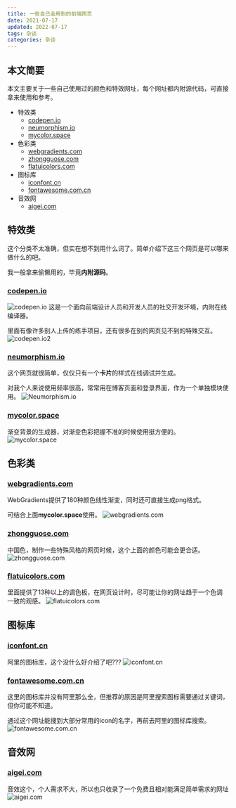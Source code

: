 ```yaml
---
title: 一些自己会用到的前端网页
date: 2021-07-17
updated: 2022-07-17
tags: 杂谈
categories: 杂谈
---
```

## 本文简要

本文主要关于一些自己使用过的颜色和特效网址，每个网址都内附源代码，可直接拿来使用和参考。

- 特效类
  - [codepen.io](https://codepen.io/)
  - [neumorphism.io](https://neumorphism.io/)
  - [mycolor.space](https://mycolor.space/)
- 色彩类
  - [webgradients.com](http://webgradients.com/)
  - [zhongguose.com](http://zhongguose.com/)
  - [flatuicolors.com](https://flatuicolors.com/)
- 图标库
  - [iconfont.cn](https://www.iconfont.cn/)
  - [fontawesome.com.cn](http://www.fontawesome.com.cn/)
- 音效网
  - [aigei.com](http://www.aigei.com/)

## 特效类

  这个分类不太准确，但实在想不到用什么词了。简单介绍下这三个网页是可以哪来做什么的吧。

  我一般拿来偷懒用的，毕竟**内附源码**。

### [codepen.io](https://codepen.io/)
![codepen.io](codepen.io.png)
这是一个面向前端设计人员和开发人员的社交开发环境，内附在线编译器。

里面有像许多别人上传的练手项目，还有很多在别的网页见不到的特殊交互。
![codepen.io2](codepen.io2.png)

### [neumorphism.io](https://neumorphism.io/)

这个网页就很简单，仅仅只有一个**卡片**的样式在线调试并生成。

对我个人来说使用频率很高，常常用在博客页面和登录界面，作为一个单独模块使用。
![Neumorphism.io](Neumorphism.io.png)

### [mycolor.space](https://mycolor.space/)
渐变背景的生成器，对渐变色彩把握不准的时候使用挺方便的。
![mycolor.space](mycolor.space.png)

## 色彩类
### [webgradients.com](http://webgradients.com/)
WebGradients提供了180种颜色线性渐变，同时还可直接生成png格式。

可结合上面**mycolor.space**使用。
![webgradients.com](webgradients.com.png)

### [zhongguose.com](http://zhongguose.com/)
中国色，制作一些特殊风格的网页时候，这个上面的颜色可能会更合适。
![zhongguose.com](zhongguose.com.png)

### [flatuicolors.com](https://flatuicolors.com/)
里面提供了13种以上的调色板，在网页设计时，尽可能让你的网址趋于一个色调一致的观感。
![flatuicolors.com](flatuicolors.com.png)

## 图标库
### [iconfont.cn](https://www.iconfont.cn/)
阿里的图标库，这个没什么好介绍了吧???
![iconfont.cn](iconfont.cn.png)
### [fontawesome.com.cn](http://www.fontawesome.com.cn/)
这里的图标库并没有阿里那么全，但推荐的原因是阿里搜索图标需要通过关键词，但你可能不知道。

通过这个网址能搜到大部分常用的icon的名字，再前去阿里的图标库搜索。
![fontawesome.com.cn](fontawesome.com.cn.png)

## 音效网
### [aigei.com](http://www.aigei.com/)
音效这个，个人需求不大，所以也只收录了一个免费且相对能满足简单需求的网址
![aigei.com](aigei.com.png)
